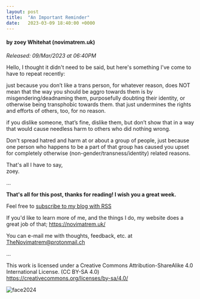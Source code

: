 ```yaml
---
layout: post
title:  "An Important Reminder"
date:   2023-03-09 18:40:00 +0000
---
```

#### by zoey Whitehat (novimatrem.uk)
*Released: 09/Mar/2023 at 06:40PM*

Hello, I thought it didn't need to be said, but here's something I've come to have to repeat recently:

just because you don’t like a trans person, for whatever reason, does NOT mean that the way you should be aggro towards them is by misgendering/deadnaming them, purposefully doubting their identity, or otherwise being transphobic towards them. that just undermines the rights and efforts of others, too, for no reason.

if you dislike someone, that’s fine, dislike them, but don’t show that in a way that would cause needless harm to others who did nothing wrong.

Don't spread hatred and harm at or about a group of people, just because one person who happens to be a part of that group has caused you upset for completely otherwise (non-gender/transness/identity) related reasons.

That's all I have to say,<br>
zoey.

...

**That's all for this post, thanks for reading! I wish you a great week.**

Feel free to <a href="https://novimatrem.gitlab.io/blog/feed.xml" target="_blank">subscribe to my blog with RSS</a>

If you'd like to learn more of me, and the things I do, my website does a great job of that; <a href="https://novimatrem.uk/" target="_blank">https://novimatrem.uk/</a>

You can e-mail me with thoughts, feedback, etc. at [TheNovimatrem@protonmail.ch](mailto:TheNovimatrem@protonmail.ch)

...

This work is licensed under a Creative Commons Attribution-ShareAlike 4.0 International License. (CC BY-SA 4.0)
<a href="https://creativecommons.org/licenses/by-sa/4.0/" target="_blank">https://creativecommons.org/licenses/by-sa/4.0/</a>

![face2024](https://gitlab.com/Novimatrem/blog/-/raw/master/face2024.png)

